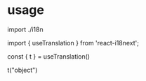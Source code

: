 # usage

<!-- //    =============hooks===================== -->

<!-- import dependency -->

import ./i18n

import { useTranslation } from 'react-i18next';

<!-- initiate useTranslation -->

const { t } = useTranslation()

<!-- acess translated text -->

<p>t("object")</p>
